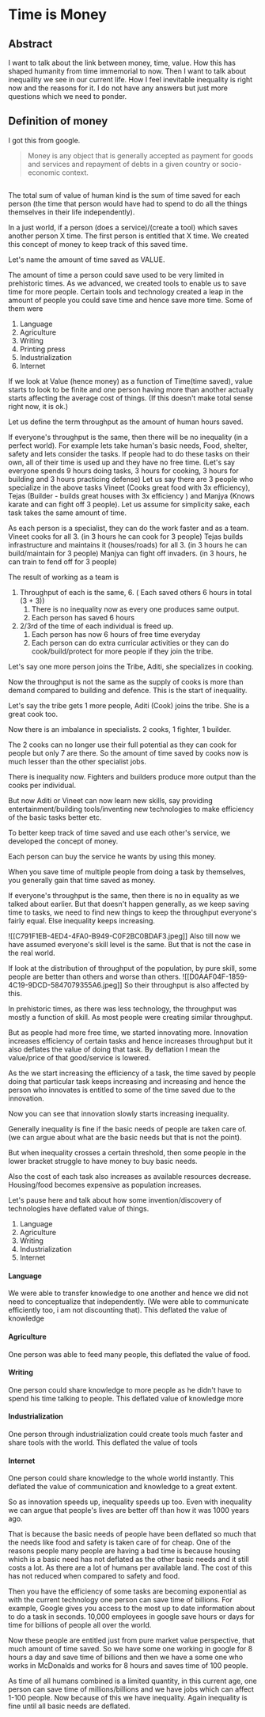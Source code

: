 # Time is Money

## Abstract
I want to talk about the link between money, time, value. How this has shaped humanity from time immemorial to now. Then I want to talk about inequaility we see in our current life. How I feel inevitable inequality is right now and the reasons for it. I do not have any answers but just more questions which we need to ponder.

## Definition of money
I got this from google.
> Money is any object that is generally accepted as payment for goods and services and repayment of debts in a given country or socio-economic context.

## 
The total sum of value of human kind is the sum of time saved for each person (the time that person would have had to spend to do all the things themselves in their life independently).

In a just world, if a person (does a service)/(create a tool) which saves another person X time. 
The first person is entitled that X time. We created this concept of money to keep track of this saved time.

Let's name the amount of time saved as VALUE.
 
The amount of time a person could save used to be very limited in prehistoric times. As we advanced, we created tools to enable us to save time for more people. Certain tools and technology created a leap in the amount of people you could save time and hence save more time. Some of them were
1. Language
2. Agriculture
3. Writing
4. Printing press
5. Industrialization 
6. Internet

If we look at Value (hence money) as a function of Time(time saved), value starts to look to be finite and one person having more than another actually starts affecting the average cost of things. (If this doesn't make total sense right now, it is ok.)

Let us define the term throughput as the amount of human hours saved. 

If everyone's throughput is the same, then there will be no inequality (in a perfect world). For example lets take human's basic needs, Food, shelter, safety and lets consider the tasks.
If people had to do these tasks on their own, all of their time is used up and they have no free time. (Let's say everyone spends 9 hours doing tasks, 3 hours for cooking, 3 hours for building and 3 hours practicing defense)
Let us say there are 3 people who specialize in the above tasks Vineet (Cooks great  food with 3x efficiency), Tejas (Builder - builds great houses with 3x efficiency ) and Manjya (Knows karate and can fight off 3 people).
Let us assume for simplicity sake, each task takes the same amount of time.

As each person is a specialist, they can do the work faster and as a team. 
Vineet cooks for all 3. (in 3 hours he can cook for 3 people)
Tejas builds infrastructure and maintains it (houses/roads) for all 3. (in 3 hours he can build/maintain for 3 people)
Manjya can fight off invaders. (in 3 hours, he can train to fend off for 3 people)

The result of working as a team is 
1. Throughput of each is the same, 6. ( Each saved others 6 hours in total (3 + 3))
	1. There is no inequality now as every one produces same output.
	2. Each person has saved 6 hours 
2. 2/3rd of the time of each individual  is freed up. 
	1. Each person has now 6 hours of free time everyday
	2. Each person can do extra curricular activities or they can do cook/build/protect for more people if they join the tribe.

Let's say one more person joins the Tribe, Aditi, she specializes in cooking.

Now the throughput is not the same as the supply of cooks is more than demand compared to building and defence. This is the start of inequality.

Let's say the tribe gets 1 more people, Aditi (Cook) joins the tribe. She is a great cook too.

Now there is an imbalance in specialists. 
2 cooks, 1 fighter, 1 builder.

The 2 cooks can no longer use their full potential as they can cook for  people but only 7 are there.
So the amount of time saved by cooks now is much lesser than the other specialist jobs.

There is inequality now. Fighters and builders produce more output than the cooks per individual. 

But now Aditi or Vineet can now learn new skills, say providing entertainment/building tools/inventing new technologies to make efficiency of the basic tasks better etc. 

To better keep track of time saved and use each other's service, we developed the concept of money.

Each person can buy the service he wants by using this money.

When you save time of multiple people from doing a task by themselves, you generally gain that time saved as money.

If everyone's throughput is the same, then there is no in equality as we talked about earlier. But that doesn't happen generally, as we keep saving time to tasks, we need to find new things to keep the throughput everyone's fairly equal. Else inequality keeps increasing.

![[C791F1EB-4ED4-4FA0-B949-C0F2BC0BDAF3.jpeg]]
Also till now we have assumed everyone's skill level is the same. But that is not the case in the real world.

If look at the distribution of throughput of the population, by pure skill, some people are better than others and worse than others.
![[D0AAF04F-1859-4C19-9DCD-5847079355A6.jpeg]]
So their throughput is also affected by this.

In prehistoric times, as there was less technology, the throughput was mostly a function of skill. As most people were creating similar throughput.

But as people had more free time, we started innovating more. Innovation increases efficiency of certain tasks and hence increases throughput but it also deflates the value of doing that task. 
By deflation I mean the value/price of that good/service is lowered.

As the we start increasing the efficiency of a task, the time saved by people doing that particular task keeps increasing and increasing and hence the person who innovates is entitled to some of the time saved due to the innovation.

Now you can see that innovation slowly starts increasing inequality.

Generally inequality is fine if the basic needs of people are taken care of. (we can argue about what are the basic needs but that is not the point).

But when inequality crosses a certain threshold, then some people in the lower bracket struggle to have money to buy basic needs.

Also the cost of each task also increases as available resources decrease. Housing/food becomes expensive as population increases.

Let's pause here and talk about how some invention/discovery of technologies have deflated value of things.
1. Language
2. Agriculture
3. Writing
4. Industrialization
5. Internet
#### Language
We were able to transfer knowledge to one another and hence we did not need to conceptualize that independently. (We were able to communicate efficiently too, i am not discounting that). This deflated the value of knowledge

#### Agriculture
One person was able to feed many people, this deflated the value of food.

#### Writing
One person could share knowledge to more people as he didn't have to spend his time talking to people. This deflated value of knowledge more

#### Industrialization
One person through industrialization could create tools much faster and share tools with the world. This deflated the value of tools

#### Internet
One person could share knowledge to the whole world instantly. This deflated the value of communication and knowledge to a great extent.

So as innovation speeds up, inequality speeds up too. Even with inequality we can argue that people's lives are better off than how it was 1000 years ago.

That is because the basic needs of people have been deflated so much that the needs like food and safety is taken care of for cheap. 
One of the reasons people many people are having a bad time is because housing which is a basic need has not deflated as the other basic needs and it still costs a lot. As there are a lot of humans per available land. The cost of this has not reduced when compared to safety and food.

Then you have the efficiency of some tasks are becoming exponential as with the current technology one person can save time of billions.  For example, Google gives you access to the most up to date information about to do a task in seconds. 10,000 employees in google save hours or days for time for billions of people all over the world.

Now these people are entitled just from pure market value perspective, that much amount of time saved. So we have some one working in google for 8 hours a day and save time of billions and then we have a some one who works in McDonalds and works for 8 hours and saves time of 100 people.

As time of all humans combined is a limited quantity, in this current age, one person can save time of millions/billions and we have jobs which can affect 1-100 people. Now because of this we have inequality. Again inequality is fine until all basic needs are deflated.
